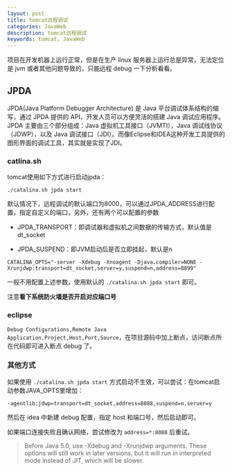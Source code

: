 ```yaml
---
layout: post
title: tomcat远程调试
categories: JavaWeb
description: tomcat远程调试
keywords: tomcat, JavaWeb
---
```


项目在开发机器上运行正常，但是在生产 linux 服务器上运行总是异常，无法定位是 jvm 或者其他问题导致的，只能远程 debug 一下分析看看。

## JPDA

JPDA(Java Platform Debugger Architecture) 是 Java 平台调试体系结构的缩写，通过 JPDA 提供的 API，开发人员可以方便灵活的搭建 Java 调试应用程序。JPDA 主要由三个部分组成：Java 虚拟机工具接口（JVMTI），Java 调试线协议（JDWP），以及 Java 调试接口（JDI）。而像Eclipse和IDEA这种开发工具提供的图形界面的调试工具，其实就是实现了JDI。

### catlina.sh

tomcat使用如下方式进行启动jpda：

`./catalina.sh jpda start`

默认情况下，远程调试的默认端口为8000，可以通过JPDA_ADDRESS进行配置，指定自定义的端口，另外，还有两个可以配置的参数

- JPDA_TRANSPORT：即调试器和虚拟机之间数据的传输方式，默认值是dt_socket

- JPDA_SUSPEND：即JVM启动后是否立即挂起，默认是n

`CATALINA_OPTS="-server -Xdebug -Xnoagent -Djava.compiler=NONE -Xrunjdwp:transport=dt_socket,server=y,suspend=n,address=8899"`

一般不用配置上述参数，使用默认的 `./catalina.sh jpda start` 即可。

注意**看下系统防火墙是否开启对应端口号**

### eclipse

`Debug Configurations,Remote Java Application,Project,Host,Port,Source`，在项目源码中加上断点，访问断点所在代码即可进入断点 debug 了。

### 其他方式

如果使用 `./catalina.sh jpda start` 方式启动不生效，可以尝试：在tomcat启动参数JAVA_OPTS里增加：

```shell
-agentlib:jdwp=transport=dt_socket,address=8088,suspend=n,server=y
```

然后在 idea 中新建 debug 配置，指定 host 和端口号，然后启动即可。

如果端口连接失败且确认网络，尝试修改为 `address=*:8088` 后重试。

> Before Java 5.0, use -Xdebug and -Xrunjdwp arguments. These options will still work in later versions, but it will run in interpreted mode instead of JIT, which will be slower.
